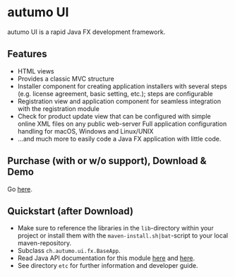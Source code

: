 # autumo UI

autumo UI is a rapid Java FX development framework.

## Features

- HTML views
- Provides a classic MVC structure
- Installer component for creating application installers with several steps
(e.g. license agreement, basic setting, etc.); steps are configurable
- Registration view and application component for seamless integration with
the registration module
- Check for product update view that can be configured with simple online XML
files on any public web-server Full application configuration handling for
macOS, Windows and Linux/UNIX
- ...and much more to easily code a Java FX application with little code.

## Purchase (with or w/o support), Download & Demo
Go [here](https://products.autumo.ch/modules/overview#at_ui).

## Quickstart (after Download)

- Make sure to reference the libraries in the `lib`-directory within your project
or install them with the `maven-install.sh|bat`-script to your local maven-repository.
- Subclass `ch.autumo.ui.fx.BaseApp`.
- Read Java API documentation for this module [here](https://products.autumo.ch/javadoc/autumo-ui/index.html) and [here](https://products.autumo.ch/javadoc/autumo-commons/index.html).
- See directory `etc` for further information and developer guide.
